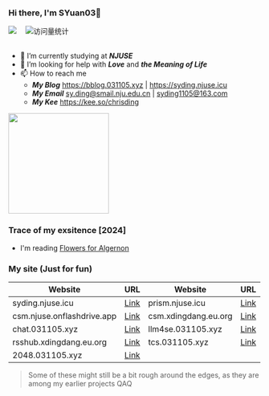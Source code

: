 ### Hi there, I'm SYuan03👋
<div>
  <a href="https://space.bilibili.com/1890244370/"><img src="https://img.shields.io/badge/Bilibili-B站-ff69b4" /></a>&emsp;
  <!-- visitor statistics logo 访问量统计徽标 -->
  <img src="https://komarev.com/ghpvc/?username=SYuan03&label=Views&color=0e75b6&style=flat" alt="访问量统计" />
</div>

<div>&nbsp;</div>

- 🔭 I’m currently studying at _**NJUSE**_
- 🤔 I’m looking for help with _**Love**_ and _**the Meaning of Life**_
- 📫 How to reach me
  - _**My Blog**_ https://bblog.031105.xyz | https://syding.njuse.icu
  - _**My Email**_ sy.ding@smail.nju.edu.cn | syding1105@163.com
  - _**My Kee**_ https://kee.so/chrisding

<!-- <div align="left"> <img height="200px" src="https://github-readme-stats.vercel.app/api?username=SYuan03" /> </div> -->
<div align="left"> 
  <img height="200px" src="https://github-readme-stats.vercel.app/api?username=SYuan03&show_icons=trueline_height=21&text_color=000&icon_color=000&bg_color=0,ea6161,ffc64d,fffc4d,52fa5a&theme=graywhite" /> 
</div>

### Trace of my exsitence [2024]
* I'm reading [Flowers for Algernon](https://book.douban.com/subject/26362836/)

### My site (Just for fun)
| Website                           | URL                                  | Website                           | URL                                  |
|----------------------------------|--------------------------------------|----------------------------------|--------------------------------------|
| syding.njuse.icu                 | [Link](https://syding.njuse.icu)     | prism.njuse.icu                   | [Link](https://prism.njuse.icu)     |
| csm.njuse.onflashdrive.app       | [Link](https://csm.njuse.onflashdrive.app) | csm.xdingdang.eu.org              | [Link](https://csm.xdingdang.eu.org) |
| chat.031105.xyz                  | [Link](https://chat.031105.xyz)     | llm4se.031105.xyz                 | [Link](https://llm4se.031105.xyz/) |
| rsshub.xdingdang.eu.org          | [Link](https://rsshub.xdingdang.eu.org)     | tcs.031105.xyz                    | [Link](https://tcs.031105.xyz) |
|2048.031105.xyz                   | [Link](http://2048.031105.xyz)             |
> Some of these might still be a bit rough around the edges, as they are among my earlier projects QAQ
